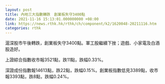 ```yaml
---
layout: post
title: 內地三大指數轉跌　創業板失守3400點
date: 2021-11-16 15:13:01.000000000 +08:00
link: https://news.rthk.hk/rthk/ch/component/k2/1620048-20211116.htm
categories: rthk
---
```


滬深股市午後轉跌，創業板失守3400點。軍工股繼續下挫；遊戲、小家電及白酒股造好。

上證綜合指數收市報3521點，跌11點，跌幅0.33%。

深證成份指數報14613點，跌22點，跌幅0.15%。創業板指數低見3389點，收市報3393點，跌8點，跌幅0.24%。
